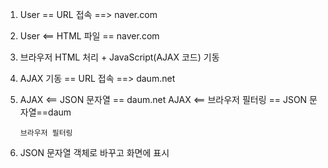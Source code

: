 
1. User == URL 접속 ==> naver.com
2. User <== HTML 파일 == naver.com

3. 브라우저
HTML 처리 + JavaScript(AJAX 코드) 기동

4. AJAX 기동 == URL 접속 ==> daum.net
5. AJAX <== JSON 문자열 == daum.net
    AJAX <== 브라우저 필터링 == JSON 문자열==daum
    ```
    브라우저 필터링
6. JSON 문자열 객체로 바꾸고 화면에 표시
